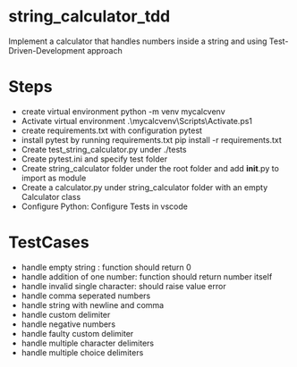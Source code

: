 # string_calculator_tdd
Implement a calculator that handles numbers inside a string and using Test-Driven-Development approach

# Steps
- create virtual environment
    python -m venv mycalcvenv
- Activate virtual environment 
    .\mycalcvenv\Scripts\Activate.ps1
- create requirements.txt with configuration
    pytest
- install pytest by running requirements.txt
    pip install -r requirements.txt
- Create test_string_calculator.py under ./tests
- Create pytest.ini and specify test folder
- Create string_calculator folder under the root folder and add __init__.py to import as module
- Create a calculator.py under string_calculator folder with an empty Calculator class
- Configure Python: Configure Tests in vscode

# TestCases
- handle empty string : function should return 0
- handle addition of one number: function should return number itself
- handle invalid single character: should raise value error
- handle comma seperated numbers 
- handle string with newline and comma
- handle custom delimiter
- handle negative numbers
- handle faulty custom delimiter
- handle multiple character delimiters
- handle multiple choice delimiters

